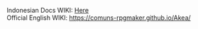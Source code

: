 Indonesian Docs WIKI: [Here](./Docs/) <br>
Official English WIKI: https://comuns-rpgmaker.github.io/Akea/